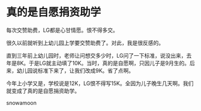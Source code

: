 # 真的是自愿捐资助学

每次交赞助费，LG都是心甘情愿。恨不得多交。

很久以前就听到上幼儿园上学要交赞助费了。对此，我是很反感的。

直到三年前上幼儿园时，老师让问想交多少时，LG问了一下标准，说没出来，去年是8K。于是LG就主动填了10K。当时，真的是自愿啊，只因儿子是9月生的。后来，幼儿园说标准下来了，让我们改成9K。省了点啊。

今年上小学又是，学校说是12K，LG恨不得写15K。全因为儿子晚生几天啊。我们就变成了真的是自愿捐资助学。


snowamoon  


